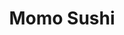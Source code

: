 ---
layout: place
title: "Momo Sushi"
permalink: /new-york/brooklyn/momo-sushi.html
stateAbbr: NY
stateName: New York
cityName: Brooklyn
place_id: ChIJlac2emFbwokRVv6A4pREVmE
photos:
  - name: >-
      places/ChIJlac2emFbwokRVv6A4pREVmE/photos/AeeoHcJpvllUnzb7APRd1XcZ4qyV9-lG7IKxcwbid-Hlo7epZYxMCy5gM2ueSgRX9qKYxoZGpB2vub-btL94KBDW6yg23PwBz1fttYqSTqgGzOIRv-iAmYGvT6qzgH7-dv_kloF-v4exssVOqP6YTES7zbVcd2ZDTdl6LEJz-OAKBVhxJpCFVQ9pPTkFQ6Sny2oPEiHBGcq87EqxCdXhWo58-SqKXnJL77uP7-siSup5pmrs6DGjSMVPmdMvCJjaadboSwtc5a0BuFjPWE7GGeaPGhOPRMChMe0z4JWG2zyX4U6lVNKsvj0wQlMIRpPXmVIR5Zay1hoRv6rCe9YMSjJNhKVpkNSXEYLsTI2iBnfbj534iJvwuKGm1O6rVmaCUcnqm32NGSj_tY_jONPSH4fLXtq1GKFGZdeg42TLoyJhesMQ2SgX
    widthPx: 1666
    heightPx: 2268
    authorAttributions:
      - displayName: Styx Latté
        uri: https://maps.google.com/maps/contrib/111230331089556613789
        photoUri: >-
          https://lh3.googleusercontent.com/a-/ALV-UjUF8AT6MYAX599BZEtqIBj-yc8yPtDyjjssV8VbD01iGD3PgNRd=s100-p-k-no-mo
    flagContentUri: >-
      https://www.google.com/local/imagery/report/?cb_client=maps_api_places.places_api&image_key=!1e10!2sCIHM0ogKEICAgID1nICtqAE&hl=en-US
    googleMapsUri: >-
      https://www.google.com/maps/place//data=!3m4!1e2!3m2!1sCIHM0ogKEICAgID1nICtqAE!2e10!4m2!3m1!1s0x89c25b617a36a795:0x61564494e280fe56
  - name: >-
      places/ChIJlac2emFbwokRVv6A4pREVmE/photos/AeeoHcK9kEOPR7-Gm4RFO8SqN67tnQRiQ215lnUeG55AV8P-RvKIHnafw3hrBKTT3mUlNC647abNaMsrKMODWI-Cj-_sTgFmPP_cwx1HCEGjGFr5OVIQensWvZK0caP87aIRIe0tzg3IiJDDAURy37dwKVEA1e1iFtqChY6gN_V7TOu-Tgr7fuwDC1ic-iU-l8iVBTQhKdEpkIChdk92jWHD4zfbuBFNRphVFkIM7hmO31AebSa5hVteq6ZycAbGxLmxnrRzV_0G5IXOgK6xOuP73AJw2cEPZgdiZSp6DMZZbC_4nA
    widthPx: 3024
    heightPx: 4032
    authorAttributions:
      - displayName: Momo Sushi
        uri: https://maps.google.com/maps/contrib/113773648790794730828
        photoUri: >-
          https://lh3.googleusercontent.com/a-/ALV-UjVN3bJny_vb-fkzyCoDGEGx6U4c1CKAl7RcTXiFLgdYF65v9sg=s100-p-k-no-mo
    flagContentUri: >-
      https://www.google.com/local/imagery/report/?cb_client=maps_api_places.places_api&image_key=!1e10!2sAF1QipPcgcwMuLajIuYp2ZT19ofBSgzsMtaYLQVU2nyv&hl=en-US
    googleMapsUri: >-
      https://www.google.com/maps/place//data=!3m4!1e2!3m2!1sAF1QipPcgcwMuLajIuYp2ZT19ofBSgzsMtaYLQVU2nyv!2e10!4m2!3m1!1s0x89c25b617a36a795:0x61564494e280fe56
  - name: >-
      places/ChIJlac2emFbwokRVv6A4pREVmE/photos/AeeoHcLY8SxuFudQjCyp6D6EAR8oG030FefgH-aGnYZiY4yzdW0pC2FGZb5ApvkKiGNmUdV2LoAuX7J4N0VG75qJolb1IzBWJJ4r9ERZjDPNvP6ORJ3Nv8iVfZXCqTBIZYtA725Knmcd1AhOx-MwknHH8j4wJifLIkea1XtuVPOLgDft-Ea2lCCbrNFIH4cuvMtpTX2RjFeERTtUvMgZICrHl0Hee5lp1I-eXh81AIXCEwnV7KO-e-1QL0MJi-_2ox438J1PlIj2a3Q1XwmGYKhEKzwWJyufwOA1JCVGs9J4l-tihA
    widthPx: 3024
    heightPx: 4032
    authorAttributions:
      - displayName: Momo Sushi
        uri: https://maps.google.com/maps/contrib/113773648790794730828
        photoUri: >-
          https://lh3.googleusercontent.com/a-/ALV-UjVN3bJny_vb-fkzyCoDGEGx6U4c1CKAl7RcTXiFLgdYF65v9sg=s100-p-k-no-mo
    flagContentUri: >-
      https://www.google.com/local/imagery/report/?cb_client=maps_api_places.places_api&image_key=!1e10!2sAF1QipNvb_MNoMf9-XHFeCl8QX6HGQFlNW0u2R9ilu1m&hl=en-US
    googleMapsUri: >-
      https://www.google.com/maps/place//data=!3m4!1e2!3m2!1sAF1QipNvb_MNoMf9-XHFeCl8QX6HGQFlNW0u2R9ilu1m!2e10!4m2!3m1!1s0x89c25b617a36a795:0x61564494e280fe56
  - name: >-
      places/ChIJlac2emFbwokRVv6A4pREVmE/photos/AeeoHcK02pI-aBYx46lA7ZaAUhugxklCQRgb7Kk6QUr766czQo__b9dmSa3VuFjh4nLp-4K7MTXLR4LSNLQeFljcwWm-ceSFV4f_fPlTibSB3oFMuo0L3CX_xPWRTBf-FMXTF-zoKq1nwOb-edfMVp241Dj4bcRLy-9EoQwcU_CULwlnJTSN82SY-SxMXmyYXv3FVsVT79MfG4gPl-KpmaSia7Y_6T_5g4wxhxq5uRdXsh8zZd0Y-ELsbqi-BrN14nnWvaDMeJh4G03VqMYWZLllAeZkZNxBQ713qyqEF2FjYqi3Q67eaySMndQp6Q7-cgnu-fTS2W7RvHM4KrKR8Bkr_8YLQ8d0Kb4q-xY1lYF0e3Z3akUcBgrfYussKSqzDxwDYfUBRy4b2wWftoKFJ-t7Izw1vXJcZjH5JDepyfMgx80
    widthPx: 3000
    heightPx: 4000
    authorAttributions:
      - displayName: amy wang
        uri: https://maps.google.com/maps/contrib/114138139729034471469
        photoUri: >-
          https://lh3.googleusercontent.com/a-/ALV-UjUVe8xZVi0hzO-Vz1XigxL6OK0upUY4j8kg_yKX5VpDe-qtrFw=s100-p-k-no-mo
    flagContentUri: >-
      https://www.google.com/local/imagery/report/?cb_client=maps_api_places.places_api&image_key=!1e10!2sCIHM0ogKEICAgIDH_eCaXA&hl=en-US
    googleMapsUri: >-
      https://www.google.com/maps/place//data=!3m4!1e2!3m2!1sCIHM0ogKEICAgIDH_eCaXA!2e10!4m2!3m1!1s0x89c25b617a36a795:0x61564494e280fe56
  - name: >-
      places/ChIJlac2emFbwokRVv6A4pREVmE/photos/AeeoHcIx8q2P15rEP5YaxKFCao2v-B67WxF3IBOmPlUKRVbb3NVs3wthkYZy1CU83qU6J0k_UEE8Toqp7WqoQJgc7Qb4bLeKK5Zjp6DnLV_4iKk_Qyd6Cw2ywZUPSut10dBYi_ZrQ416lHfvwKKjB9Pvf6GrpHu2WX46NDEZtf5Ip0DgHBz7ZzvrJko4FEdJwwnAmFydjONd1i8aRy-H2qXFRwJaOq_pexyLz0upqeVmQqbCbRhb_Y6on-d5UmR7ftKEp1b9By_C09WWrdNUkeP8x6fbbgVaaERdPNPFWy8Fp_1roCd1h3nv1wDBz4YXPA01f8hO0001MsXkiQnNzzGN6L8_f6DuGk9cw0WG678Erxqt7-_3ppdCSQRTGhnSd8o-ZG_rhcP5T3RnmEGgfal5uJTNmQbVa7yxygyzL-AzW4w
    widthPx: 3000
    heightPx: 4000
    authorAttributions:
      - displayName: amy wang
        uri: https://maps.google.com/maps/contrib/114138139729034471469
        photoUri: >-
          https://lh3.googleusercontent.com/a-/ALV-UjUVe8xZVi0hzO-Vz1XigxL6OK0upUY4j8kg_yKX5VpDe-qtrFw=s100-p-k-no-mo
    flagContentUri: >-
      https://www.google.com/local/imagery/report/?cb_client=maps_api_places.places_api&image_key=!1e10!2sCIHM0ogKEICAgIDH_eCyEw&hl=en-US
    googleMapsUri: >-
      https://www.google.com/maps/place//data=!3m4!1e2!3m2!1sCIHM0ogKEICAgIDH_eCyEw!2e10!4m2!3m1!1s0x89c25b617a36a795:0x61564494e280fe56
  - name: >-
      places/ChIJlac2emFbwokRVv6A4pREVmE/photos/AeeoHcKg2OnKaOnXeIxivA8r_hKhemUvY1CZ1vhOIikjbGfK-TSUM1ml--R3_ITfcU6u3foFjBjZ1CICdbISSu0ihdDabJARDWjd9CCwXQwPcLnxfHxxE3gfCjQFhofLwioF1iy_e6NNCsZOA9uSiXLzctmMO_IX4kMA6KByU0dvnxQGP_xYKkC49RQGZ1yWRn0vOJUZsC1fqff5qbX6X8ZxM_91NqzkWCW7qDgeaY_rFfiyDD6_vBBnCv-GYPWAMZx1LHIVTW3V_6oZwYRopABbrqJbY34AFDzfaP8z9Wu50EY4D5VUICG3_O7h_4Jza0e7GK-84E_z_2Fhcv2Q-gi0Mj0xN7ITbSWX0CDzRRT3AM3SZu9PqC5_NiLsQvqggZrPV3MqpoMErX7Cdc6LUov-6JOfbC3D_JMy2aZSy8grsIY
    widthPx: 3600
    heightPx: 4800
    authorAttributions:
      - displayName: Amy Wang
        uri: https://maps.google.com/maps/contrib/117696971510427608440
        photoUri: >-
          https://lh3.googleusercontent.com/a/ACg8ocLviEjwe-PWPUmpgiT1Maq2CXBPirpHB6ow_ynPGxo2eRivfg=s100-p-k-no-mo
    flagContentUri: >-
      https://www.google.com/local/imagery/report/?cb_client=maps_api_places.places_api&image_key=!1e10!2sCIHM0ogKEICAgIDHhvm6Ow&hl=en-US
    googleMapsUri: >-
      https://www.google.com/maps/place//data=!3m4!1e2!3m2!1sCIHM0ogKEICAgIDHhvm6Ow!2e10!4m2!3m1!1s0x89c25b617a36a795:0x61564494e280fe56
  - name: >-
      places/ChIJlac2emFbwokRVv6A4pREVmE/photos/AeeoHcLKMhbDd7NVCJROlp27Jv-D046C-BrL5hApE1I_N4ghP7lCLSJDRSc4euGp3iyMP4YIqDYSHos56mwgwo4GdDBxo7MRKgN9JsFTJ-COlq3sZEMJX82Of0dg1uyZl80lW6HJ453cmz8QFK_Bi_X90xNaQJyeGsWxsLhQaChH3v012peWDIAas-A8lsvr6TNHRFhRdbu1df2Q85QPOC4IEw-kI3Xy0WWasrdkjYD4VHQZwC8nxgYqf9sSpJ7B5kH5uRC_RyrAhNIyydwR8aK4FkqdtMDbvXwlK8VIG3IB8TBOD5stj5BFbxXv7ad9JeBzq5uPTWNkt21URvotcPn--7lVBdiu1DgmyStNY-UCS6rPJJderlwRSfn0tXAbPU_gnzAkvrWEVma5GF5liiQbii2ElJzHP4XCqwGdWvdquvBGAg
    widthPx: 3600
    heightPx: 4800
    authorAttributions:
      - displayName: amy wang
        uri: https://maps.google.com/maps/contrib/114138139729034471469
        photoUri: >-
          https://lh3.googleusercontent.com/a-/ALV-UjUVe8xZVi0hzO-Vz1XigxL6OK0upUY4j8kg_yKX5VpDe-qtrFw=s100-p-k-no-mo
    flagContentUri: >-
      https://www.google.com/local/imagery/report/?cb_client=maps_api_places.places_api&image_key=!1e10!2sCIHM0ogKEICAgID3spesfA&hl=en-US
    googleMapsUri: >-
      https://www.google.com/maps/place//data=!3m4!1e2!3m2!1sCIHM0ogKEICAgID3spesfA!2e10!4m2!3m1!1s0x89c25b617a36a795:0x61564494e280fe56
  - name: >-
      places/ChIJlac2emFbwokRVv6A4pREVmE/photos/AeeoHcJhGlmS43lgRdXwpsaWlieNKwxeySRSZ0i_B4ec2J0n9T6pLxwJSYFty2928Mcmua3IK0H-V9b3b-1Z0zCuWccxNWua5VY0EoVQ5YLrYtCyFYo5o9Lzav27VPOA5oH6JA6AuotyFsfDQW-n1k0xp8NOiLSlTqVNFFsYcaJ1KG6oSid6Amm6hv4YBR1DmNgEFkWNCiPq6nZtb48sb8jAKm0Gu6m3qAI8Z88FdodfXVJOHgFHhWKESkl-wiLShiy9PGdSPSkItFDshAH4s-x1OnVELSOo6c7ZGyqsPye8w_ve9QVS1GAZ1Rt2h9-Vzoc1RCPvNLvg3Sj9ZVh91-hIZcUz27W5d16YrR1fcO8pvc7gkTlBiheszki-X9h4lCUGM7uffUpBGZrJ_RLkiTwPEWlY2LPheBIs72fcWt7bnLI0_A
    widthPx: 3000
    heightPx: 4000
    authorAttributions:
      - displayName: amy wang
        uri: https://maps.google.com/maps/contrib/114138139729034471469
        photoUri: >-
          https://lh3.googleusercontent.com/a-/ALV-UjUVe8xZVi0hzO-Vz1XigxL6OK0upUY4j8kg_yKX5VpDe-qtrFw=s100-p-k-no-mo
    flagContentUri: >-
      https://www.google.com/local/imagery/report/?cb_client=maps_api_places.places_api&image_key=!1e10!2sCIHM0ogKEICAgIDH_ciwTA&hl=en-US
    googleMapsUri: >-
      https://www.google.com/maps/place//data=!3m4!1e2!3m2!1sCIHM0ogKEICAgIDH_ciwTA!2e10!4m2!3m1!1s0x89c25b617a36a795:0x61564494e280fe56
  - name: >-
      places/ChIJlac2emFbwokRVv6A4pREVmE/photos/AeeoHcI0BOErEjO1ixnuo0zGVbSGH_YhMnJLKvtL0SV3Ti2NSMQP86aAThVF1iss4uJuFELiRUIWln1Kj9_sn71bleo0J3cQuvN02MZlljdLGhSpDU4TmNXu9c8g6ZvuFe_ePRV-RzTh4kC9BwpPJ8zVsqzEe8JCU5tTZ1wh1iSaFlxTu0wb7NRzkFb0jeDDes-Fh0aY5HoBfS8kI5u2MSObIgEKmbiR3qk_NR9q1Lzn3X024YnPz9xfaPzGYqNGyjLAp0j0YzxW-whGXbxtMar9Fvu0CTSk2GdD2j09Hdo8ivf351EDT2iATuOnKBiY2GunOqZjBefNxiicBTrZoB34jqcmBCHPZFVYIM5ilNaXbQhPKKFgXZftebvAvHh9j8lVc-CCKfVAcQe_QVvFst54Lmn3TXlgTYtDXngyD8s_OGs
    widthPx: 3024
    heightPx: 4032
    authorAttributions:
      - displayName: Manuela Torres
        uri: https://maps.google.com/maps/contrib/104888542907789755639
        photoUri: >-
          https://lh3.googleusercontent.com/a-/ALV-UjWTIl9hZT3JjDamZHSsC_8oo_J0xwHrZ9__8NHVwod3I01ioBnlbg=s100-p-k-no-mo
    flagContentUri: >-
      https://www.google.com/local/imagery/report/?cb_client=maps_api_places.places_api&image_key=!1e10!2sCIHM0ogKEICAgIDHnbeTNQ&hl=en-US
    googleMapsUri: >-
      https://www.google.com/maps/place//data=!3m4!1e2!3m2!1sCIHM0ogKEICAgIDHnbeTNQ!2e10!4m2!3m1!1s0x89c25b617a36a795:0x61564494e280fe56
  - name: >-
      places/ChIJlac2emFbwokRVv6A4pREVmE/photos/AeeoHcLGXyu1nziFVBqgdG87M_3WHDGRLi1vhGucTRdVR_Z6tRVB3u8N-BnnQa5s6_onvs4dVE9OSsQlTiLxMMyupAoPs282qTEWrQQpdOYUgXaRF_JaWhUTxxBQHDJaGA0SfSNT2KIu0PwwRAvG8vMBzs6tfKkVFUYIMMn4Rwsp_Fpwd4_FyiVU_PBp3vIzhXEUg0MfJ4i1WkZkCwEAXj6D8e8kkvOB4CnfONvleGEXpzSdmofl01Yf4FowhzKFXmtx4zVk40_CpiPNbx2KP9wXoDoRWqUtKmZiRh2jaBbpnl_At0S1vI2DYBCmYBjODNfzR1z_JXSXLKmVIMAnydvBNv9RyMHMKAnRpcrCy99oVKGOuVtU6L9jjRnprK-ujGV7_RHT1h1Ij0lRO7N6UCEscHvQ7-Cshaa6XWUkqsvA0Pwn-w
    widthPx: 3024
    heightPx: 4032
    authorAttributions:
      - displayName: Amy Wang
        uri: https://maps.google.com/maps/contrib/117696971510427608440
        photoUri: >-
          https://lh3.googleusercontent.com/a/ACg8ocLviEjwe-PWPUmpgiT1Maq2CXBPirpHB6ow_ynPGxo2eRivfg=s100-p-k-no-mo
    flagContentUri: >-
      https://www.google.com/local/imagery/report/?cb_client=maps_api_places.places_api&image_key=!1e10!2sCIHM0ogKEICAgIDHhvnKHg&hl=en-US
    googleMapsUri: >-
      https://www.google.com/maps/place//data=!3m4!1e2!3m2!1sCIHM0ogKEICAgIDHhvnKHg!2e10!4m2!3m1!1s0x89c25b617a36a795:0x61564494e280fe56
address: 644 Flatbush Ave, Brooklyn, NY 11225, USA
street: 644 Flatbush Ave
city: Brooklyn
state: NY
zip: '11225'
country: USA
neighborhood: Prospect Lefferts Gardens
latitude: '40.657593'
longitude: '-73.960653'
accessibility_options:
  wheelchairAccessibleParking: false
business_status: OPERATIONAL
name: Momo Sushi
google_maps_links:
  directionsUri: >-
    https://www.google.com/maps/dir//''/data=!4m7!4m6!1m1!4e2!1m2!1m1!1s0x89c25b617a36a795:0x61564494e280fe56!3e0
  placeUri: https://maps.google.com/?cid=7013868875922079318
  writeAReviewUri: >-
    https://www.google.com/maps/place//data=!4m3!3m2!1s0x89c25b617a36a795:0x61564494e280fe56!12e1
  reviewsUri: >-
    https://www.google.com/maps/place//data=!4m4!3m3!1s0x89c25b617a36a795:0x61564494e280fe56!9m1!1b1
  photosUri: >-
    https://www.google.com/maps/place//data=!4m3!3m2!1s0x89c25b617a36a795:0x61564494e280fe56!10e5
primary_type: Japanese Restaurant
opening_hours:
  regular: null
  current: null
secondary_opening_hours:
  regular:
    weekdayDescriptions: null
    type: null
  current:
    weekdayDescriptions: null
    type: null
phone: null
price_level: null
price_range: null
rating: null
rating_count: 0
website: null
description: null
reviews: null
parking_options: null
payment_options: null
allow_dogs: null
curbside_pickup: null
delivery: null
dine_in: null
good_for_children: null
good_for_groups: null
good_for_sports: null
live_music: null
menu_for_children: null
outdoor_seating: null
reservable: null
restroom: null
serves_beer: null
serves_breakfast: null
serves_brunch: null
serves_cocktails: null
serves_coffee: null
serves_dinner: null
serves_dessert: null
serves_lunch: null
serves_vegetarian_food: null
serves_wine: null
takeout: null
slug: Momo-Sushi

---